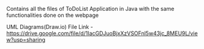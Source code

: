 Contains all the files of ToDoList Application in Java with the same functionalities done on the webpage


UML Diagrams(Draw.io) File Link - https://drive.google.com/file/d/1IacGDJuoBjxXzVSOFnl5w43jc_8MEU9L/view?usp=sharing
